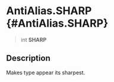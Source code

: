 AntiAlias.SHARP {#AntiAlias.SHARP}
===============

> int **SHARP**

Description
-----------

Makes type appear its sharpest.
